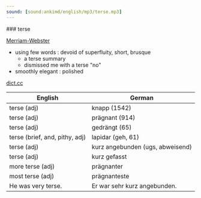 ```yaml
---
sound: [sound:ankimd/english/mp3/terse.mp3]
---
```


\### terse

[Merriam-Webster](https://www.merriam-webster.com/dictionary/terse)

- using few words : devoid of superfluity, short, brusque
    - a terse summary
    - dismissed me with a terse "no"
- smoothly elegant : polished

[dict.cc](https://www.dict.cc/terse)

| English        | German       |
| -------------- | ------------ |
| terse (adj) | knapp (1542) |
| terse (adj) | prägnant (914) |
| terse (adj) | gedrängt (65) |
| terse (brief, and, pithy, adj) | lapidar (geh, 61) |
| terse (adj) | kurz angebunden (ugs, abweisend) |
| terse (adj) | kurz gefasst |
| more terse (adj) | prägnanter |
| most terse (adj) | prägnanteste |
| He was very terse. | Er war sehr kurz angebunden. |
